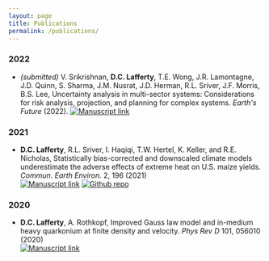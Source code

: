```yaml
---
layout: page
title: Publications
permalink: /publications/
---
```


<!-- NOTE! formatted in PNAS style from Papers -->

### 2022
* *(submitted)* V. Srikrishnan, **D.C. Lafferty**,  T.E. Wong, J.R. Lamontagne, J.D. Quinn, S. Sharma, J.M. Nusrat, J.D. Herman, R.L. Sriver, J.F. Morris, B.S. Lee, Uncertainty analysis in multi-sector systems: Considerations for risk analysis, projection, and planning for complex systems. *Earth's Future* (2022).
[![Manuscript link](https://img.shields.io/static/v1?label=&message=Open%20Access&color=008000)](https://www.essoar.org/doi/abs/10.1002/essoar.10510113.1)

### 2021
* **D.C. Lafferty**, R.L. Sriver, I. Haqiqi, T.W. Hertel, K. Keller, and R.E. Nicholas, Statistically bias-corrected and downscaled climate models underestimate the adverse effects of extreme heat on U.S. maize yields. *Commun. Earth Environ.* 2, 196 (2021)\
[![Manuscript link](https://img.shields.io/static/v1?label=&message=Open%20Access&color=008000)](https://www.nature.com/articles/s43247-021-00266-9)
[![Github repo](https://img.shields.io/static/v1?style=flat&logo=github&label=&message=Open%20Source&color=808080)](https://github.com/david0811/BCSD_CornYields_UQ)

### 2020
* **D.C. Lafferty**, A. Rothkopf, Improved Gauss law model and in-medium heavy quarkonium at finite density and velocity. *Phys Rev D* 101, 056010 (2020)\
[![Manuscript link](https://img.shields.io/static/v1?label=&message=Open%20Access&color=008000)](https://journals.aps.org/prd/abstract/10.1103/PhysRevD.101.056010)

<!-- [![Zenodo](https://zenodo.org/badge/280244273.svg)](https://zenodo.org/badge/latestdoi/280244273) -->
